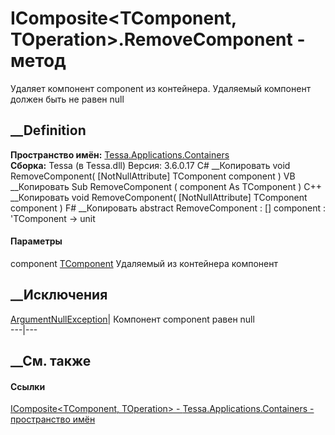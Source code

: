 # IComposite<TComponent, TOperation>.RemoveComponent - метод
Удаляет компонент component из контейнера. Удаляемый компонент должен быть не
равен null
## __Definition
 **Пространство имён:**
[Tessa.Applications.Containers](N_Tessa_Applications_Containers.htm)  
 **Сборка:** Tessa (в Tessa.dll) Версия: 3.6.0.17
C# __Копировать
     void RemoveComponent(
    	[NotNullAttribute] TComponent component
    )
VB __Копировать
     Sub RemoveComponent ( 
    	<NotNullAttribute> component As TComponent
    )
C++ __Копировать
     void RemoveComponent(
    	[NotNullAttribute] TComponent component
    )
F# __Копировать
     abstract RemoveComponent : 
            [<NotNullAttribute>] component : 'TComponent -> unit 
#### Параметры
component [TComponent](T_Tessa_Applications_Containers_IComposite_2.htm)
     Удаляемый из контейнера компонент 
## __Исключения
[ArgumentNullException](https://learn.microsoft.com/dotnet/api/system.argumentnullexception)|
Компонент component равен null  
---|---  
## __См. также
#### Ссылки
[IComposite<TComponent, TOperation> \-
](T_Tessa_Applications_Containers_IComposite_2.htm)
[Tessa.Applications.Containers - пространство
имён](N_Tessa_Applications_Containers.htm)
